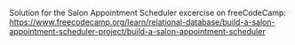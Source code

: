 Solution for the Salon Appointment Scheduler excercise on freeCodeCamp: https://www.freecodecamp.org/learn/relational-database/build-a-salon-appointment-scheduler-project/build-a-salon-appointment-scheduler